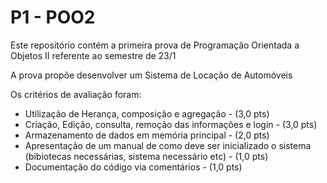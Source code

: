 # P1 - POO2
  Este repositório contém a primeira prova de Programação Orientada a Objetos II
  referente ao semestre de 23/1 

  A prova propõe desenvolver um Sistema de Locação de Automóveis

  Os critérios de avaliação foram:
  * Utilização de Herança, composição e agregação - (3,0 pts)
  * Criação, Edição, consulta, remoção das informações e login - (3,0 pts)
  * Armazenamento de dados em memória principal - (2,0 pts)
  *  Apresentação de um manual de como deve ser inicializado o sistema (bibiotecas necessárias, sistema necessário etc) - (1,0 pts)
  *  Documentação do código via comentários - (1,0 pts)
    
